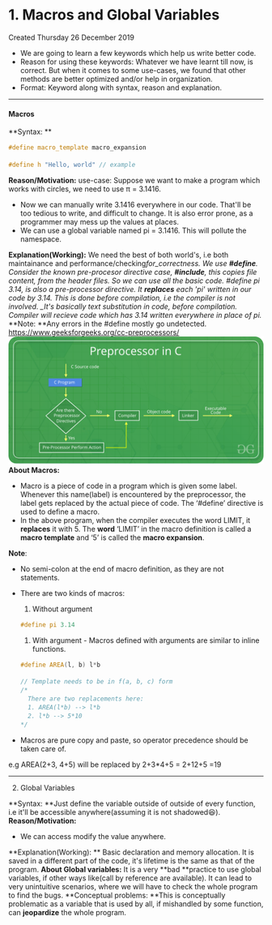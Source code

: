 # 1. Macros and Global Variables

Created Thursday 26 December 2019

- We are going to learn a few keywords which help us write better code.
- Reason for using these keywords: Whatever we have learnt till now, is correct. But when it comes to some use-cases, we found that other methods are better optimized and/or help in organization.
- Format: Keyword along with syntax, reason and explanation.

---

#### Macros

**Syntax: **

```c++
#define macro_template macro_expansion

#define h "Hello, world" // example
```

**Reason/Motivation:**
use-case: Suppose we want to make a program which works with circles, we need to use π = 3.1416.

- Now we can manually write 3.1416 everywhere in our code. That'll be too tedious to write, and difficult to change. It is also error prone, as a programmer may mess up the values at places.
- We can use a global variable named pi = 3.1416. This will pollute the namespace.

**Explanation(Working):**
We need the best of both world's, i.e both maintainance and performance/checking*for_correctness.
We use **#define**.
Consider the known pre-procesor directive case, **#include**, this copies file content, from the header files. So we can use all the basic code.
#define pi 3.14, is also a pre-processor directive. It **replaces** each 'pi' written in our code by 3.14. This is done before compilation, i.e the compiler is not involved.
\_It's basically text substitution in code, before compilation. Compiler will recieve code which has 3.14 written everywhere in place of pi.*
**Note: **Any errors in the #define mostly go undetected.
<https://www.geeksforgeeks.org/cc-preprocessors/>
![](/assets/1._Macros_and_Global_Variables-image-1.png)
**About Macros:**

- Macro is a piece of code in a program which is given some label. Whenever this name(label) is encountered by the preprocessor, the label gets replaced by the actual piece of code. The ‘#define’ directive is used to define a macro.
- In the above program, when the compiler executes the word LIMIT, it **replaces** it with 5. The **word** ‘LIMIT’ in the macro definition is called a **macro template** and ‘5’ is called the **macro expansion**.

**Note**:

- No semi-colon at the end of macro definition, as they are not statements.
- There are two kinds of macros:

  1.  Without argument

  ```c++
  #define pi 3.14
  ```

  1. With argument - Macros defined with arguments are similar to inline functions.

  ```c++
  #define AREA(l, b) l*b

  // Template needs to be in f(a, b, c) form
  /*
  	There are two replacements here:
  	1. AREA(l*b) --> l*b
  	2. l*b --> 5*10
  */
  ```

- Macros are pure copy and paste, so operator precedence should be taken care of.

e.g AREA(2+3, 4+5) will be replaced by 2+3\*4+5 = 2+12+5 =19

---

2. Global Variables

**Syntax: **Just define the variable outside of outside of every function, i.e it'll be accessible anywhere(assuming it is not shadowed😆️).
**Reason/Motivation:**

- We can access modify the value anywhere.

**Explanation(Working): **
Basic declaration and memory allocation. It is saved in a different part of the code, it's lifetime is the same as that of the program.
**About Global variables:**
It is a very **bad **practice to use global variables, if other ways like(call by reference are available). It can lead to very unintuitive scenarios, where we will have to check the whole program to find the bugs.
**Conceptual problems: **This is conceptually problematic as a variable that is used by all, if mishandled by some function, can **jeopardize** the whole program.
